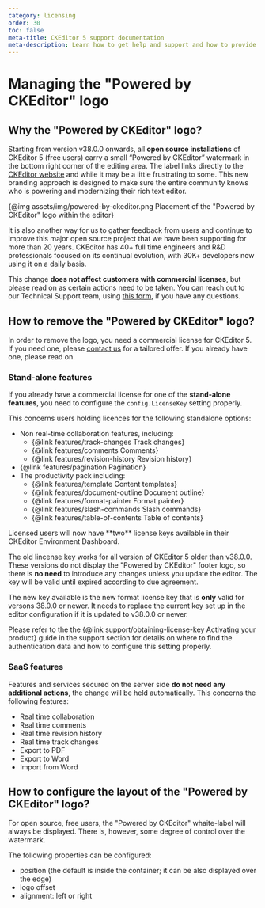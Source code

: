 ```yaml
---
category: licensing
order: 30
toc: false
meta-title: CKEditor 5 support documentation
meta-description: Learn how to get help and support and how to provide feedback.
---
```


# Managing the "Powered by CKEditor" logo

## Why the "Powered by CKEditor" logo?

Starting from version v38.0.0 onwards, all **open source installations** of CKEditor 5 (free users) carry a small “Powered by CKEditor” watermark in the bottom right corner of the editing area. The label links directly to the [CKEditor website](https://ckeditor.com/) and while it may be a little frustrating to some. This new branding approach is designed to make sure the entire community knows who is powering and modernizing their rich text editor.

{@img assets/img/powered-by-ckeditor.png Placement of the "Powered by CKEditor" logo within the editor}

It is also another way for us to gather feedback from users and continue to improve this major open source project that we have been supporting for more than 20 years. CKEditor has 40+ full time engineers and R&D professionals focused on its continual evolution, with 30K+ developers now using it on a daily basis.

This change **does not affect customers with commercial licenses**, but please read on as certain actions need to be taken. You can reach out to our Technical Support team, using [this form](https://ckeditor.com/contact/), if you have any questions.

## How to remove the "Powered by CKEditor" logo?

In order to remove the logo, you need a commercial license for CKEditor 5. If you need one, please [contact us](https://ckeditor.com/) for a tailored offer. If you already have one, please read on.

### Stand-alone features

If you already have a commercial license for one of the **stand-alone features**, you need to configure the `config.LicenseKey` setting properly.

This concerns users holding licences for the following standalone options:
* Non real-time collaboration features, including:
	* {@link features/track-changes Track changes}
	* {@link features/comments Comments}
	* {@link features/revision-history Revision history}
* {@link features/pagination Pagination}
* The productivity pack including:
	* {@link features/template Content templates}
	* {@link features/document-outline Document outline}
	* {@link features/format-painter Format painter}
	* {@link features/slash-commands Slash commands}
	* {@link features/table-of-contents Table of contents}

<info-box warning>
	Licensed users will now have **two** license keys available in their CKEditor Environment Dashboard.
</info-box>

The old lincense key works for all version of CKEditor 5 older than v38.0.0. These versions do not display the "Powered by CKEditor" footer logo, so there is **no need** to introduce any changes unless you update the editor. The key will be valid until expired according to due agreement.

The new key available is the new format license key that is **only** valid for versons 38.0.0 or newer. It needs to replace the current key set up in the editor configuration if it is updated to v38.0.0 or newer.

Please refer to the the {@link support/obtaining-license-key Activating your product} guide in the support section for details on where to find the authentication data and how to configure this setting properly.

### SaaS features

Features and services secured on the server side **do not need any additional actions**, the change will be held automatically. This concerns the following features:
* Real time collaboration
* Real time comments
* Real time revision history
* Real time track changes
* Export to PDF
* Export to Word
* Import from Word

## How to configure the layout of the "Powered by CKEditor" logo?

For open source, free users, the "Powered by CKEditor" whaite-label will always be displayed. There is, however, some degree of control over the watermark.

The following properties can be configured:

* position (the default is inside the container; it can be also displayed over the edge)
* logo offset
* alignment: left or right

<!-- Explain once it's ready. -->